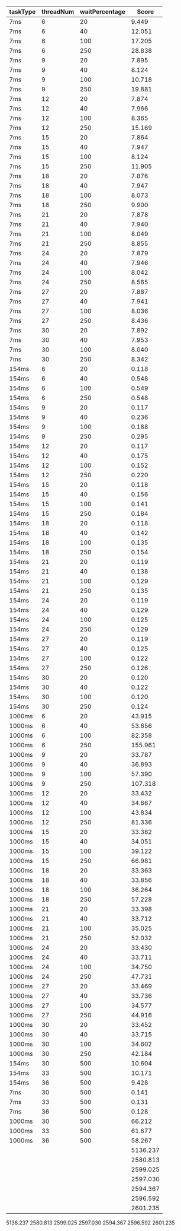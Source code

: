 taskType | threadNum |  waitPercentage | Score
-------- | --------- |  -------- | ------|
7ms       |     6   |             20    | 9.449 |
7ms       |     6   |             40   | 12.051 |
7ms       |     6   |            100   | 17.205 |
7ms       |     6   |            250   | 28.838 |
7ms       |     9   |             20    | 7.895 |
7ms       |     9   |             40    | 8.124 |
7ms       |     9   |            100   | 10.718 |
7ms       |     9   |            250   | 19.881 |
7ms       |    12   |             20    | 7.874 |
7ms       |    12   |             40    | 7.966 |
7ms       |    12   |            100    | 8.365 |
7ms       |    12   |            250   | 15.169 |
7ms       |    15   |             20    | 7.864 |
7ms       |    15   |             40    | 7.947 |
7ms       |    15   |            100   | 8.124 |
7ms       |    15   |            250   | 11.905 |
7ms       |    18   |             20    | 7.876 |
7ms       |    18   |             40    | 7.947 |
7ms       |    18   |            100    | 8.073 |
7ms       |    18   |            250    | 9.900 |
7ms       |    21   |             20    | 7.878 |
7ms       |    21   |             40    | 7.940 |
7ms       |    21   |            100    | 8.049 |
7ms       |    21   |            250    | 8.855 |
7ms       |    24   |             20    | 7.879 |
7ms       |    24   |             40    | 7.946 |
7ms       |    24   |            100    | 8.042 |
7ms       |    24   |            250    | 8.565 |
7ms       |    27   |             20    | 7.887 |
7ms       |    27   |             40    | 7.941 |
7ms       |    27   |            100    | 8.036 |
7ms       |    27   |            250    | 8.436 |
7ms       |    30   |             20    | 7.892 |
7ms       |    30   |             40    | 7.953 |
7ms       |    30   |            100    | 8.040 |
7ms       |    30   |            250    | 8.342 |
154ms       |     6   |             20    | 0.118 |
154ms       |     6   |             40    | 0.548 |
154ms       |     6   |            100    | 0.549 |
154ms       |     6   |            250    | 0.548 |
154ms       |     9   |             20    | 0.117 |
154ms       |     9   |             40    | 0.236 |
154ms       |     9   |            100    | 0.188 |
154ms       |     9   |            250    | 0.295 |
154ms       |    12   |             20    | 0.117 |
154ms       |    12   |             40    | 0.175 |
154ms       |    12   |            100    | 0.152 |
154ms       |    12   |            250    | 0.220 |
154ms       |    15   |             20    | 0.118 |
154ms       |    15   |             40    | 0.156 |
154ms       |    15   |            100    | 0.141 |
154ms       |    15   |            250    | 0.184 |
154ms       |    18   |             20    | 0.118 |
154ms       |    18   |             40    | 0.142 |
154ms       |    18   |            100    | 0.135 |
154ms       |    18   |            250    | 0.154 |
154ms       |    21   |             20    | 0.119 |
154ms       |    21   |             40    | 0.138 |
154ms       |    21   |            100    | 0.129 |
154ms       |    21   |            250    | 0.135 |
154ms       |    24   |             20    | 0.119 |
154ms       |    24   |             40    | 0.129 |
154ms       |    24   |            100    | 0.125 |
154ms       |    24   |            250    | 0.129 |
154ms       |    27   |             20    | 0.119 |
154ms       |    27   |             40    | 0.125 |
154ms       |    27   |            100    | 0.122 |
154ms       |    27   |            250    | 0.126 |
154ms       |    30   |             20    | 0.120 |
154ms       |    30   |             40    | 0.122 |
154ms       |    30   |            100    | 0.120 |
154ms       |    30   |            250    | 0.124 |
1000ms       |     6   |             20   | 43.915 |
1000ms       |     6   |             40   | 53.656 |
1000ms       |     6   |            100   | 82.358 |
1000ms       |     6   |            250  | 155.961 |
1000ms       |     9   |             20   | 33.787 |
1000ms       |     9   |             40   | 36.893 |
1000ms       |     9   |            100   | 57.390 |
1000ms       |     9   |            250  | 107.318 |
1000ms       |    12   |             20   | 33.432 |
1000ms       |    12   |             40   | 34.667 |
1000ms       |    12   |            100   | 43.834 |
1000ms       |    12   |            250   | 81.336 |
1000ms       |    15   |             20   | 33.382 |
1000ms       |    15   |             40   | 34.051 |
1000ms       |    15   |            100   | 39.122 |
1000ms       |    15   |            250   | 66.981 |
1000ms       |    18   |             20   | 33.363 |
1000ms       |    18   |             40   | 33.856 |
1000ms       |    18   |            100   | 36.264 |
1000ms       |    18   |            250   | 57.228 |
1000ms       |    21   |             20   | 33.398 |
1000ms       |    21   |             40   | 33.712 |
1000ms       |    21   |            100   | 35.025 |
1000ms       |    21   |            250   | 52.032 |
1000ms       |    24   |             20   | 33.430 |
1000ms       |    24   |             40   | 33.711 |
1000ms       |    24   |            100   | 34.750 |
1000ms       |    24   |            250   | 47.731 |
1000ms       |    27   |             20   | 33.469 |
1000ms       |    27   |             40   | 33.736 |
1000ms       |    27   |            100   | 34.577 |
1000ms       |    27   |            250   | 44.916 |
1000ms       |    30   |             20   | 33.452 |
1000ms       |    30   |             40   | 33.715 |
1000ms       |    30   |            100   | 34.602 |
1000ms       |    30   |            250   | 42.184 |
|   154ms |          30 |               500 | 10.604 |
|   154ms |          33 |               500 | 10.171 |
|   154ms |          36 |               500  | 9.428 |
|   7ms |           30 |               500  | 0.141  |
|   7ms |           33 |               500  | 0.131  |
|   7ms |           36 |               500  | 0.128  |
|   1000ms |           30 |               500 | 66.212  |
|   1000ms |           33 |               500 | 61.677  |
|   1000ms |           36 |               500 | 58.267  |
| | | | 5136.237|
| | | | 2580.813|
| | | |2599.025 |
| | | | 2597.030|
| | | | 2594.367|
| | | | 2596.592|
| | | | 2601.235  |

5136.237 2580.813 2599.025 2597.030 2594.367 2596.592 2601.235 
